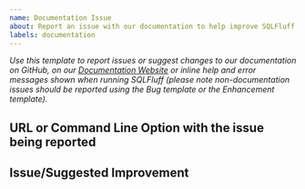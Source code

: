 ```yaml
---
name: Documentation Issue
about: Report an issue with our documentation to help improve SQLFluff
labels: documentation
---
```


_Use this template to report issues or suggest changes to our documentation on GitHub, on our [Documentation Website](https://docs.sqlfluff.com/) or inline help and error messages shown when running SQLFluff (please note non-documentation issues should be reported using the Bug template or the Enhancement template)._

## URL or Command Line Option with the issue being reported


## Issue/Suggested Improvement

